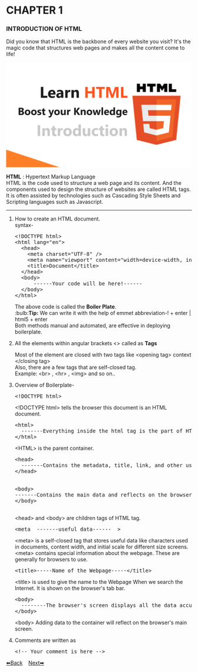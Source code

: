 # CHAPTER 1

### INTRODUCTION OF HTML
<p>Did you know that HTML is the backbone of every website you visit? It's the magic code that structures web pages and makes all the content come to life!</p>

![Banner](https://github.com/Ninja-Vikash/Assets/blob/main/HTML%20Assets/HTML%20introduction.png)

<p><b>HTML</b> : Hypertext Markup Language<br>
HTML is the code used to structure a web page and its content. And the components used to design the structure of websites are called HTML tags. It is often assisted by technologies such as Cascading Style Sheets and Scripting languages such as Javascript.</p>
<hr>

<ol>
<li>How to create an HTML document.</li>
 syntax-
<pre>
&lt!DOCTYPE html&gt
&lthtml lang="en"&gt
  &lthead&gt
    &ltmeta charset="UTF-8" /&gt
    &ltmeta name="viewport" content="width=device-width, initial-scale=1.0" /&gt
    &lttitle&gtDocument&lt/title&gt
  &lt/head&gt
  &ltbody&gt
      ------Your code will be here!------
  &lt/body&gt
&lt/html&gt
</pre>
<p>The above code is called the <b>Boiler Plate</b>. <br>
:bulb:<b>Tip:</b>  We can write it with the help of emmet abbreviation-! + enter | html5 + enter <br>
Both methods manual and automated, are effective in deploying boilerplate.</p>

<li>All the elements within angular brackets <> called as <b>Tags</b></li>
<p>Most of the element are closed with two tags like &ltopening tag&gt context &lt/closing tag&gt <br>
Also, there are a few tags that are self-closed tag.<br>
Example: &ltbr&gt , &lthr&gt , &ltimg&gt and so on..</p>
<li>Overview of Boilerplate-</li>
<pre>
&lt!DOCTYPE html&gt
</pre>
<p>&lt!DOCTYPE html&gt tells the browser this document is an HTML document.</p>

<pre>
&lthtml&gt
  -------Everything inside the html tag is the part of HTML--------
&lt/html&gt  
</pre>
<p>&ltHTML&gt is the parent container.</p>
<pre>
&lthead&gt
  -------Contains the metadata, title, link, and other useful tags which are not rendered on the browser's screen--------
&lt/head&gt
<br>
&ltbody&gt
-------Contains the main data and reflects on the browser's screen--------
&lt/body&gt

</pre>
<p>&lthead&gt and &ltbody&gt are children tags of HTML tag.</p>
<pre>
&ltmeta  -------useful data------  &gt
</pre>
<p>&ltmeta&gt is a self-closed tag that stores useful data like characters used in documents, content width, and initial scale for different size screens.<br>
&ltmeta&gt contains special information about the webpage. These are generally for browsers to use.</p>
<pre>
&lttitle&gt-----Name of the Webpage-----&lt/title&gt
</pre>
<p>&lttitle&gt is used to give the name to the Webpage When we search the Internet. It is shown on the browser's tab bar.</p>
<pre>
&ltbody&gt
  --------The browser's screen displays all the data accurately.---------
&lt/body&gt
</pre>
<p>&ltbody&gt Adding data to the container will reflect on the browser's main screen.</p>
<li>Comments are written as</li>
<pre>
&lt!-- Your comment is here --&gt
</pre>
</ol>

<p>
  <a href="https://github.com/Ninja-Vikash/HTML/tree/main/CHAPTER%200%20-%20Installation">⬅Back</a>
  &nbsp;&nbsp;
  <a href="https://github.com/Ninja-Vikash/HTML/tree/main/CHAPTER%202%20-%20HTML%20Fundamental">Next➡</a>
</p>
